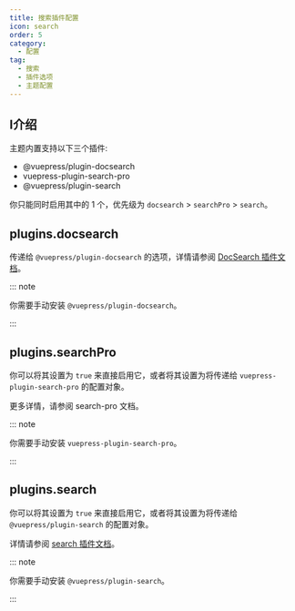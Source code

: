 ```yaml
---
title: 搜索插件配置
icon: search
order: 5
category:
  - 配置
tag:
  - 搜索
  - 插件选项
  - 主题配置
---
```


## I介绍

主题内置支持以下三个插件:

- @vuepress/plugin-docsearch
- vuepress-plugin-search-pro
- @vuepress/plugin-search

你只能同时启用其中的 1 个，优先级为 `docsearch` > `searchPro` > `search`。

## plugins.docsearch

传递给 `@vuepress/plugin-docsearch` 的选项，详情请参阅 [DocSearch 插件文档][docsearch]。

::: note

你需要手动安装 `@vuepress/plugin-docsearch`。

:::

## plugins.searchPro

你可以将其设置为 `true` 来直接启用它，或者将其设置为将传递给 `vuepress-plugin-search-pro` 的配置对象。

更多详情，请参阅 <ProjectLink name="search-pro" path="/zh/">search-pro 文档</ProjectLink>。

::: note

你需要手动安装 `vuepress-plugin-search-pro`。

:::

## plugins.search

你可以将其设置为 `true` 来直接启用它，或者将其设置为将传递给 `@vuepress/plugin-search` 的配置对象。

详情请参阅 [search 插件文档][search]。

::: note

你需要手动安装 `@vuepress/plugin-search`。

:::

[docsearch]: https://vuejs.press/zh/reference/plugin/docsearch.html
[search]: https://vuejs.press/zh/reference/plugin/search.html
